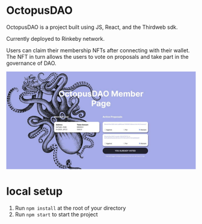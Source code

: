 # OctopusDAO

OctopusDAO is a project built using JS, React, and the Thirdweb sdk.

Currently deployed to Rinkeby network.

Users can claim their membership NFTs after connecting with their wallet.
The NFT in turn allows the users to vote on proposals and take part in the governance of DAO.

![dashboard-preview](public/dashboard-preview.jpg)

# local setup
1. Run `npm install` at the root of your directory
2. Run `npm start` to start the project